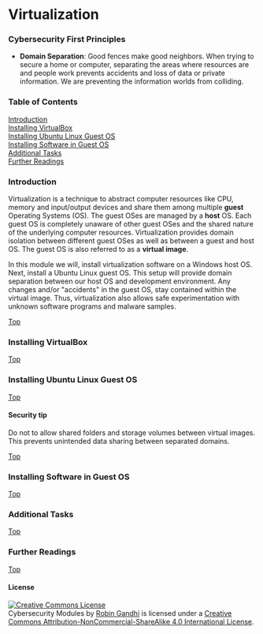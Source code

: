 # Virtualization

### Cybersecurity First Principles
* __Domain Separation__: Good fences make good neighbors. When trying to secure a home or computer, separating the areas where resources are and people work prevents accidents and loss of data or private information. We are preventing the information worlds from colliding.

### Table of Contents
[Introduction](#introduction)  
[Installing VirtualBox](#installing-virtualbox)  
[Installing Ubuntu Linux Guest OS](#installing-ubuntu-linux-guest-os)  
[Installing Software in Guest OS](#[installing-software-in-guest-os)  
[Additional Tasks](#additional-tasks)  
[Further Readings](#further-readings)  


### Introduction

Virtualization is a technique to abstract computer resources like CPU, memory and input/output devices and share them among multiple __guest__ Operating Systems (OS). The guest OSes are managed by a __host__ OS. Each guest OS is completely unaware of other guest OSes and the shared nature of the underlying computer resources. Virtualization provides domain isolation between different guest OSes as well as between a guest and host OS. The guest OS is also referred to as a __virtual image__.

In this module we will, install virtualization software on a Windows host OS. Next, install a Ubuntu Linux guest OS. This setup will provide domain separation between our host OS and development environment. Any changes and/or "accidents" in the guest OS, stay contained within the virtual image. Thus, virtualization also allows safe experimentation with unknown software programs and malware samples.

[Top](#table-of-contents)


### Installing VirtualBox


[Top](#table-of-contents)

### Installing Ubuntu Linux Guest OS


[Top](#table-of-contents)

#### Security tip
Do not to allow shared folders and storage volumes between virtual images. This prevents unintended data sharing between separated domains.

[Top](#table-of-contents)

### Installing Software in Guest OS


[Top](#table-of-contents)

### Additional Tasks


[Top](#table-of-contents)

### Further Readings



[Top](#table-of-contents)

#### License
<a rel="license" href="http://creativecommons.org/licenses/by-nc-sa/4.0/"><img alt="Creative Commons License" style="border-width:0" src="https://i.creativecommons.org/l/by-nc-sa/4.0/88x31.png" /></a><br /><span xmlns:dct="http://purl.org/dc/terms/" property="dct:title">Cybersecurity Modules</span> by <a xmlns:cc="http://creativecommons.org/ns#" href="http://faculty.ist.unomaha.edu/rgandhi/" property="cc:attributionName" rel="cc:attributionURL">Robin Gandhi</a> is licensed under a <a rel="license" href="http://creativecommons.org/licenses/by-nc-sa/4.0/">Creative Commons Attribution-NonCommercial-ShareAlike 4.0 International License</a>.
